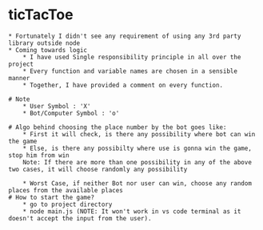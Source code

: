 # ticTacToe
    * Fortunately I didn't see any requirement of using any 3rd party library outside node
    * Coming towards logic
        * I have used Single responsibility principle in all over the project
        * Every function and variable names are chosen in a sensible manner
        * Together, I have provided a comment on every function.
    
    # Note
        * User Symbol : 'X'
        * Bot/Computer Symbol : 'o'

    # Algo behind choosing the place number by the bot goes like:
        * First it will check, is there any possibility where bot can win the game
        * Else, is there any possibilty where use is gonna win the game, stop him from win
        Note: If there are more than one possibility in any of the above two cases, it will choose randomly any possibility

        * Worst Case, if neither Bot nor user can win, choose any random places from the available places
    # How to start the game?
        * go to project directory
        * node main.js (NOTE: It won't work in vs code terminal as it doesn't accept the input from the user).

